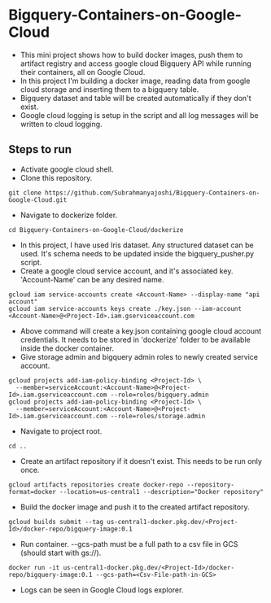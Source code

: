 # Bigquery-Containers-on-Google-Cloud
- This mini project shows how to build docker images, push them to artifact registry and access google cloud Bigquery API
while running their containers, all on Google Cloud.
- In this project I'm building a docker image, reading data from google cloud storage and inserting them to a bigquery table.
- Bigquery dataset and table will be created automatically if they don't exist.
- Google cloud logging is setup in the script and all log messages will be written to cloud logging.

## Steps to run
- Activate google cloud shell.
- Clone this repository.
```shell
git clone https://github.com/Subrahmanyajoshi/Bigquery-Containers-on-Google-Cloud.git
```
- Navigate to dockerize folder.
```shell
cd Bigquery-Containers-on-Google-Cloud/dockerize
```
- In this project, I have used Iris dataset. Any structured dataset can be used. It's schema needs to be updated inside 
the bigquery_pusher.py script.
- Create a google cloud service account, and it's associated key. 'Account-Name' can be any desired name.
```shell
gcloud iam service-accounts create <Account-Name> --display-name "api account"
gcloud iam service-accounts keys create ./key.json --iam-account <Account-Name>@<Project-Id>.iam.gserviceaccount.com
```
- Above command will create a key.json containing google cloud account credentials. It needs to be stored in 'dockerize'
folder to be available inside the docker container.
- Give storage admin and bigquery admin roles to newly created service account.
```shell
gcloud projects add-iam-policy-binding <Project-Id> \
  --member=serviceAccount:<Account-Name>@<Project-Id>.iam.gserviceaccount.com --role=roles/bigquery.admin
gcloud projects add-iam-policy-binding <Project-Id> \
  --member=serviceAccount:<Account-Name>@<Project-Id>.iam.gserviceaccount.com --role=roles/storage.admin
```
- Navigate to project root.
```shell
cd ..
```
- Create an artifact repository if it doesn't exist. This needs to be run only once.
```shell
gcloud artifacts repositories create docker-repo --repository-format=docker --location=us-central1 --description="Docker repository"
```
- Build the docker image and push it to the created artifact repository.
```shell
gcloud builds submit --tag us-central1-docker.pkg.dev/<Project-Id>/docker-repo/bigquery-image:0.1
```
- Run container. --gcs-path must be a full path to a csv file in GCS (should start with gs://).
```shell
docker run -it us-central1-docker.pkg.dev/<Project-Id>/docker-repo/bigquery-image:0.1 --gcs-path=<Csv-File-path-in-GCS>
```
- Logs can be seen in Google Cloud logs explorer.